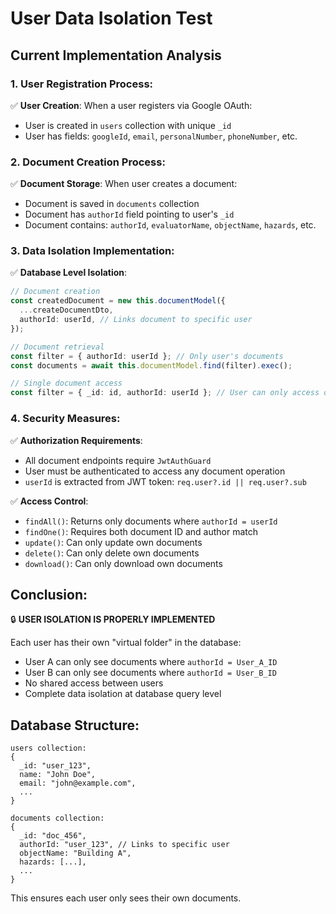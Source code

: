 # User Data Isolation Test

## Current Implementation Analysis

### 1. User Registration Process:

✅ **User Creation**: When a user registers via Google OAuth:

- User is created in `users` collection with unique `_id`
- User has fields: `googleId`, `email`, `personalNumber`, `phoneNumber`, etc.

### 2. Document Creation Process:

✅ **Document Storage**: When user creates a document:

- Document is saved in `documents` collection
- Document has `authorId` field pointing to user's `_id`
- Document contains: `authorId`, `evaluatorName`, `objectName`, `hazards`, etc.

### 3. Data Isolation Implementation:

✅ **Database Level Isolation**:

```typescript
// Document creation
const createdDocument = new this.documentModel({
  ...createDocumentDto,
  authorId: userId, // Links document to specific user
});

// Document retrieval
const filter = { authorId: userId }; // Only user's documents
const documents = await this.documentModel.find(filter).exec();

// Single document access
const filter = { _id: id, authorId: userId }; // User can only access own documents
```

### 4. Security Measures:

✅ **Authorization Requirements**:

- All document endpoints require `JwtAuthGuard`
- User must be authenticated to access any document operation
- `userId` is extracted from JWT token: `req.user?.id || req.user?.sub`

✅ **Access Control**:

- `findAll()`: Returns only documents where `authorId = userId`
- `findOne()`: Requires both document ID and author match
- `update()`: Can only update own documents
- `delete()`: Can only delete own documents
- `download()`: Can only download own documents

## Conclusion:

🔒 **USER ISOLATION IS PROPERLY IMPLEMENTED**

Each user has their own "virtual folder" in the database:

- User A can only see documents where `authorId = User_A_ID`
- User B can only see documents where `authorId = User_B_ID`
- No shared access between users
- Complete data isolation at database query level

## Database Structure:

```
users collection:
{
  _id: "user_123",
  name: "John Doe",
  email: "john@example.com",
  ...
}

documents collection:
{
  _id: "doc_456",
  authorId: "user_123", // Links to specific user
  objectName: "Building A",
  hazards: [...],
  ...
}
```

This ensures each user only sees their own documents.
